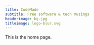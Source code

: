 ```yaml
---
title: CodeMade
subtitle: Free software & tech musings
headerimage: bg.jpg
titleimage: logo-blur.svg
---
```


This is the home page.
